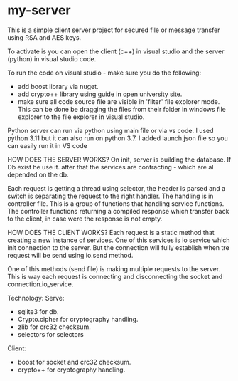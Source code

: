 # my-server

This is a simple client server project for secured file or message transfer using RSA and AES keys.

To activate is you can open the client (c++) in visual studio 
and the server (python) in visual studio code.

To run the code on visual studio - make sure you do the following:
- add boost library via nuget.
- add crypto++ library using guide in open university site.
- make sure all code source file are visible in 'filter' file explorer mode. 
This can be done be dragging the files from their folder in windows file explorer to the file explorer in visual studio.

Python server can run via python using main file or via vs code. I used python 3.11 but it can also run on python 3.7. I added launch.json file so you can easily run it in VS code 

HOW DOES THE SERVER WORKS?
On init, server is building the database. If Db exist he use it. 
after that the services are contracting - which are al depended on the db.

Each request is getting a thread using selector, the header is parsed and a switch is separating the request to the right handler.
The handling is in controller file. This is a group of functions that handling service functions. 
The controller functions returning a compiled response which transfer back to the client, in case were the response is not empty.

HOW DOES THE CLIENT WORKS?
Each request is a static method that creating a new instance of services. 
One of this services is io service which init connection to the server. 
But the connection will fully establish when tre request will be send using io.send method.

One of this methods (send file) is making multiple requests to the server. This is way each request is connecting and disconnecting the socket and connection.io_service.

Technology:
Serve:
- sqlite3 for db.
- Crypto.cipher for cryptography handling.
- zlib for crc32 checksum.
- selectors for selectors

Client:
- boost for socket and crc32 checksum.
- crypto++ for cryptography handling.



